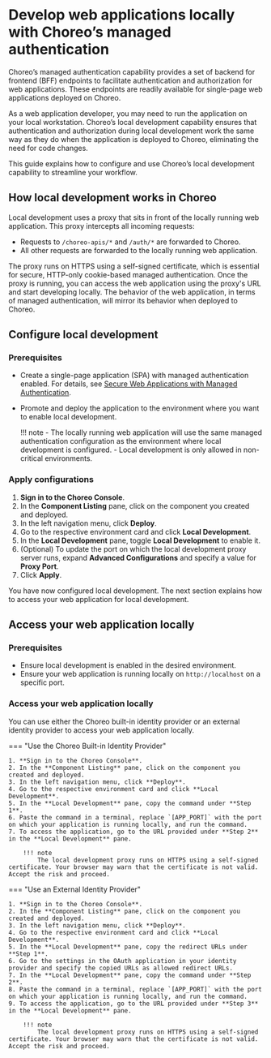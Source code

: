 # Develop web applications locally with Choreo’s managed authentication

Choreo’s managed authentication capability provides a set of backend for frontend (BFF) endpoints to facilitate authentication and authorization for web applications. These endpoints are readily available for single-page web applications deployed on Choreo.

As a web application developer, you may need to run the application on your local workstation. Choreo’s local development capability ensures that authentication and authorization during local development work the same way as they do when the application is deployed to Choreo, eliminating the need for code changes.

This guide explains how to configure and use Choreo’s local development capability to streamline your workflow.

## How local development works in Choreo

Local development uses a proxy that sits in front of the locally running web application. This proxy intercepts all incoming requests:
- Requests to `/choreo-apis/*` and `/auth/*` are forwarded to Choreo.
- All other requests are forwarded to the locally running web application.

The proxy runs on HTTPS using a self-signed certificate, which is essential for secure, HTTP-only cookie-based managed authentication. Once the proxy is running, you can access the web application using the proxy's URL and start developing locally. The behavior of the web application, in terms of managed authentication, will mirror its behavior when deployed to Choreo.

## Configure local development

### Prerequisites

- Create a single-page application (SPA) with managed authentication enabled. For details, see [Secure Web Applications with Managed Authentication](../../authentication-and-authorization/secure-web-applications-with-managed-authentication.md#step-1-set-up-managed-authentication-for-your-web-application).
- Promote and deploy the application to the environment where you want to enable local development.

    !!! note
        - The locally running web application will use the same managed authentication configuration as the environment where local development is configured.
        - Local development is only allowed in non-critical environments.

### Apply configurations

1. **Sign in to the Choreo Console**.
2. In the **Component Listing** pane, click on the component you created and deployed.
3. In the left navigation menu, click **Deploy**.
4. Go to the respective environment card and click **Local Development**.
5. In the **Local Development** pane, toggle **Local Development** to enable it.
6. (Optional) To update the port on which the local development proxy server runs, expand **Advanced Configurations** and specify a value for **Proxy Port**.
7. Click **Apply**.

You have now configured local development. The next section explains how to access your web application for local development.

## Access your web application locally

### Prerequisites

- Ensure local development is enabled in the desired environment.
- Ensure your web application is running locally on `http://localhost` on a specific port.

### Access your web application locally

You can use either the Choreo built-in identity provider or an external identity provider to access your web application locally.

=== "Use the Choreo Built-in Identity Provider"

    1. **Sign in to the Choreo Console**.
    2. In the **Component Listing** pane, click on the component you created and deployed.
    3. In the left navigation menu, click **Deploy**.
    4. Go to the respective environment card and click **Local Development**.
    5. In the **Local Development** pane, copy the command under **Step 1**.
    6. Paste the command in a terminal, replace `[APP_PORT]` with the port on which your application is running locally, and run the command.
    7. To access the application, go to the URL provided under **Step 2** in the **Local Development** pane.

        !!! note
            The local development proxy runs on HTTPS using a self-signed certificate. Your browser may warn that the certificate is not valid. Accept the risk and proceed.

=== "Use an External Identity Provider"

    1. **Sign in to the Choreo Console**.
    2. In the **Component Listing** pane, click on the component you created and deployed.
    3. In the left navigation menu, click **Deploy**.
    4. Go to the respective environment card and click **Local Development**.
    5. In the **Local Development** pane, copy the redirect URLs under **Step 1**.
    6. Go to the settings in the OAuth application in your identity provider and specify the copied URLs as allowed redirect URLs.
    7. In the **Local Development** pane, copy the command under **Step 2**.
    8. Paste the command in a terminal, replace `[APP_PORT]` with the port on which your application is running locally, and run the command.
    9. To access the application, go to the URL provided under **Step 3** in the **Local Development** pane.

        !!! note
            The local development proxy runs on HTTPS using a self-signed certificate. Your browser may warn that the certificate is not valid. Accept the risk and proceed.